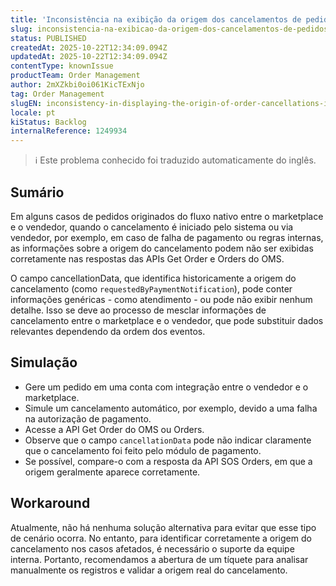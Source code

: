 ```yaml
---
title: 'Inconsistência na exibição da origem dos cancelamentos de pedidos na API Get Orders'
slug: inconsistencia-na-exibicao-da-origem-dos-cancelamentos-de-pedidos-na-api-get-orders
status: PUBLISHED
createdAt: 2025-10-22T12:34:09.094Z
updatedAt: 2025-10-22T12:34:09.094Z
contentType: knownIssue
productTeam: Order Management
author: 2mXZkbi0oi061KicTExNjo
tag: Order Management
slugEN: inconsistency-in-displaying-the-origin-of-order-cancellations-in-the-get-orders-api
locale: pt
kiStatus: Backlog
internalReference: 1249934
---
```


>ℹ️ Este problema conhecido foi traduzido automaticamente do inglês.

## Sumário


Em alguns casos de pedidos originados do fluxo nativo entre o marketplace e o vendedor, quando o cancelamento é iniciado pelo sistema ou via vendedor, por exemplo, em caso de falha de pagamento ou regras internas, as informações sobre a origem do cancelamento podem não ser exibidas corretamente nas respostas das APIs Get Order e Orders do OMS.

O campo cancellationData, que identifica historicamente a origem do cancelamento (como `requestedByPaymentNotification`), pode conter informações genéricas - como atendimento - ou pode não exibir nenhum detalhe. Isso se deve ao processo de mesclar informações de cancelamento entre o marketplace e o vendedor, que pode substituir dados relevantes dependendo da ordem dos eventos.
## Simulação



- Gere um pedido em uma conta com integração entre o vendedor e o marketplace.
- Simule um cancelamento automático, por exemplo, devido a uma falha na autorização de pagamento.
- Acesse a API Get Order do OMS ou Orders.
- Observe que o campo `cancellationData` pode não indicar claramente que o cancelamento foi feito pelo módulo de pagamento.
- Se possível, compare-o com a resposta da API SOS Orders, em que a origem geralmente aparece corretamente.


## Workaround


Atualmente, não há nenhuma solução alternativa para evitar que esse tipo de cenário ocorra. No entanto, para identificar corretamente a origem do cancelamento nos casos afetados, é necessário o suporte da equipe interna. Portanto, recomendamos a abertura de um tíquete para analisar manualmente os registros e validar a origem real do cancelamento.



